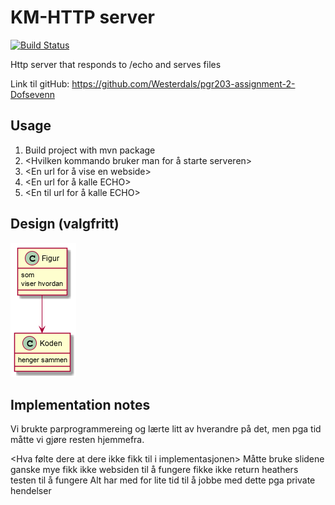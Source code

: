 # KM-HTTP server

[![Build Status](https://travis-ci.com/Westerdals/pgr203-assignment-2-Dofsevenn.svg?token=YBJah3bfL5EzDWyCmak7&branch=master)](https://travis-ci.com/Westerdals/pgr203-assignment-2-Dofsevenn)

Http server that responds to /echo and serves files

Link til gitHub: https://github.com/Westerdals/pgr203-assignment-2-Dofsevenn

## Usage

1. Build project with mvn package
2. <Hvilken kommando bruker man for å starte serveren>
3. <En url for å vise en webside>
4. <En url for å kalle ECHO>
5. <En til url for å kalle ECHO>
 
 ## Design (valgfritt)
 
![Design](./doc/design.png)

 ## Implementation notes
 
<Hva gjorde dere godt i implementasjonen>
Vi brukte parprogrammereing og lærte litt av hverandre på det, men pga tid måtte vi gjøre resten 
hjemmefra.

<Hva følte dere at dere ikke fikk til i implementasjonen>
Måtte bruke slidene ganske mye
fikk ikke websiden til å fungere
fikke ikke return heathers testen til å fungere
Alt har med for lite tid til å jobbe med dette pga private hendelser

